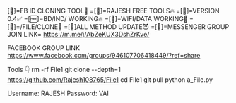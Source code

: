 [💪]=FB ID CLONING TOOL💪
=[🎃]=RAJESH FREE TOOLS🔥
=[🎂]=VERSION 0.4✅
=[🆓]=BD/IND/ WORKING🔥
=[💉]=WIFI/DATA WORKING🥵
=[🐯]=/FILE/CLONE📎
=[🐯]ALL METHOD UPDATE😈
=[💉]=MESSENGER GROUP JOIN 
LINK= https://m.me/j/AbZeKUX3DshZrKve/

FACEBOOK GROUP LINK 
https://www.facebook.com/groups/946107706418449/?ref=share

Tools 👇
rm -rf File1
git clone --depth=1 https://github.com/Rajesh108765/File1
cd File1
git pull
python a_File.py

Username: RAJESH
Password: VAI

